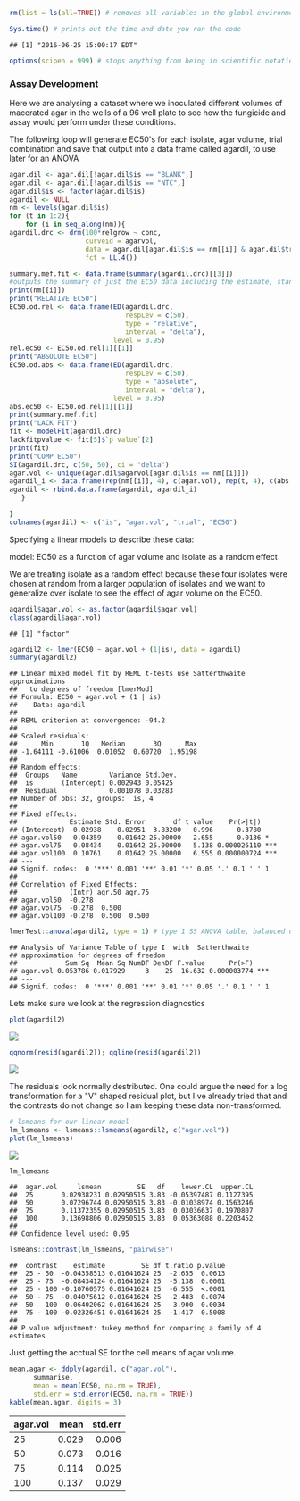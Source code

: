 ``` r
rm(list = ls(all=TRUE)) # removes all variables in the global environment so you start fresh

Sys.time() # prints out the time and date you ran the code
```

    ## [1] "2016-06-25 15:00:17 EDT"

``` r
options(scipen = 999) # stops anything from being in scientific notation
```

### Assay Development

Here we are analysing a dataset where we inoculated different volumes of macerated agar in the wells of a 96 well plate to see how the fungicide and assay would perform under these conditions.

The following loop will generate EC50's for each isolate, agar volume, trial combination and save that output into a data frame called agardil, to use later for an ANOVA

``` r
agar.dil <- agar.dil[!agar.dil$is == "BLANK",]
agar.dil <- agar.dil[!agar.dil$is == "NTC",]
agar.dil$is <- factor(agar.dil$is)
agardil <- NULL
nm <- levels(agar.dil$is)
for (t in 1:2){
    for (i in seq_along(nm)){
agardil.drc <- drm(100*relgrow ~ conc, 
                   curveid = agarvol, 
                   data = agar.dil[agar.dil$is == nm[[i]] & agar.dil$trial == t,], 
                   fct = LL.4())

summary.mef.fit <- data.frame(summary(agardil.drc)[[3]])
#outputs the summary of just the EC50 data including the estimate, standard error, upper and lower bounds of the 95% confidence intervals around the EC50
print(nm[[i]])
print("RELATIVE EC50")
EC50.od.rel <- data.frame(ED(agardil.drc, 
                             respLev = c(50), 
                             type = "relative",
                             interval = "delta"),
                          level = 0.95)
rel.ec50 <- EC50.od.rel[1][[1]]
print("ABSOLUTE EC50")
EC50.od.abs <- data.frame(ED(agardil.drc, 
                             respLev = c(50), 
                             type = "absolute",
                             interval = "delta"),
                          level = 0.95)
abs.ec50 <- EC50.od.rel[1][[1]]
print(summary.mef.fit)
print("LACK FIT")
fit <- modelFit(agardil.drc)
lackfitpvalue <- fit[5]$`p value`[2]
print(fit)
print("COMP EC50")
SI(agardil.drc, c(50, 50), ci = "delta")
agar.vol <- unique(agar.dil$agarvol[agar.dil$is == nm[[i]]])
agardil_i <- data.frame(rep(nm[[i]], 4), c(agar.vol), rep(t, 4), c(abs.ec50))
agardil <- rbind.data.frame(agardil, agardil_i)
   }

}
colnames(agardil) <- c("is", "agar.vol", "trial", "EC50")
```

Specifying a linear models to describe these data:

model: EC50 as a function of agar volume and isolate as a random effect

We are treating isolate as a random effect because these four isolates were chosen at random from a larger population of isolates and we want to generalize over isolate to see the effect of agar volume on the EC50.

``` r
agardil$agar.vol <- as.factor(agardil$agar.vol)
class(agardil$agar.vol)
```

    ## [1] "factor"

``` r
agardil2 <- lmer(EC50 ~ agar.vol + (1|is), data = agardil)
summary(agardil2)
```

    ## Linear mixed model fit by REML t-tests use Satterthwaite approximations
    ##   to degrees of freedom [lmerMod]
    ## Formula: EC50 ~ agar.vol + (1 | is)
    ##    Data: agardil
    ## 
    ## REML criterion at convergence: -94.2
    ## 
    ## Scaled residuals: 
    ##      Min       1Q   Median       3Q      Max 
    ## -1.64111 -0.61006  0.01052  0.60720  1.95198 
    ## 
    ## Random effects:
    ##  Groups   Name        Variance Std.Dev.
    ##  is       (Intercept) 0.002943 0.05425 
    ##  Residual             0.001078 0.03283 
    ## Number of obs: 32, groups:  is, 4
    ## 
    ## Fixed effects:
    ##             Estimate Std. Error       df t value    Pr(>|t|)    
    ## (Intercept)  0.02938    0.02951  3.83200   0.996      0.3780    
    ## agar.vol50   0.04359    0.01642 25.00000   2.655      0.0136 *  
    ## agar.vol75   0.08434    0.01642 25.00000   5.138 0.000026110 ***
    ## agar.vol100  0.10761    0.01642 25.00000   6.555 0.000000724 ***
    ## ---
    ## Signif. codes:  0 '***' 0.001 '**' 0.01 '*' 0.05 '.' 0.1 ' ' 1
    ## 
    ## Correlation of Fixed Effects:
    ##             (Intr) agr.50 agr.75
    ## agar.vol50  -0.278              
    ## agar.vol75  -0.278  0.500       
    ## agar.vol100 -0.278  0.500  0.500

``` r
lmerTest::anova(agardil2, type = 1) # type 1 SS ANOVA table, balanced design all types are the same 
```

    ## Analysis of Variance Table of type I  with  Satterthwaite 
    ## approximation for degrees of freedom
    ##            Sum Sq  Mean Sq NumDF DenDF F.value      Pr(>F)    
    ## agar.vol 0.053786 0.017929     3    25  16.632 0.000003774 ***
    ## ---
    ## Signif. codes:  0 '***' 0.001 '**' 0.01 '*' 0.05 '.' 0.1 ' ' 1

Lets make sure we look at the regression diagnostics

``` r
plot(agardil2)
```

![](Assay_Development_files/figure-markdown_github/unnamed-chunk-6-1.png)<!-- -->

``` r
qqnorm(resid(agardil2)); qqline(resid(agardil2))
```

![](Assay_Development_files/figure-markdown_github/unnamed-chunk-6-2.png)<!-- -->

The residuals look normally destributed. One could argue the need for a log transformation for a "V" shaped residual plot, but I've already tried that and the contrasts do not change so I am keeping these data non-transformed.

``` r
# lsmeans for our linear model
lm_lsmeans <- lsmeans::lsmeans(agardil2, c("agar.vol"))
plot(lm_lsmeans)
```

![](Assay_Development_files/figure-markdown_github/unnamed-chunk-7-1.png)<!-- -->

``` r
lm_lsmeans
```

    ##  agar.vol     lsmean         SE   df    lower.CL  upper.CL
    ##  25       0.02938231 0.02950515 3.83 -0.05397487 0.1127395
    ##  50       0.07296744 0.02950515 3.83 -0.01038974 0.1563246
    ##  75       0.11372355 0.02950515 3.83  0.03036637 0.1970807
    ##  100      0.13698806 0.02950515 3.83  0.05363088 0.2203452
    ## 
    ## Confidence level used: 0.95

``` r
lsmeans::contrast(lm_lsmeans, "pairwise")
```

    ##  contrast    estimate         SE df t.ratio p.value
    ##  25 - 50  -0.04358513 0.01641624 25  -2.655  0.0613
    ##  25 - 75  -0.08434124 0.01641624 25  -5.138  0.0001
    ##  25 - 100 -0.10760575 0.01641624 25  -6.555  <.0001
    ##  50 - 75  -0.04075612 0.01641624 25  -2.483  0.0874
    ##  50 - 100 -0.06402062 0.01641624 25  -3.900  0.0034
    ##  75 - 100 -0.02326451 0.01641624 25  -1.417  0.5008
    ## 
    ## P value adjustment: tukey method for comparing a family of 4 estimates

Just getting the acctual SE for the cell means of agar volume.

``` r
mean.agar <- ddply(agardil, c("agar.vol"), 
      summarise, 
      mean = mean(EC50, na.rm = TRUE),
      std.err = std.error(EC50, na.rm = TRUE))
kable(mean.agar, digits = 3)
```

| agar.vol |   mean|  std.err|
|:---------|------:|--------:|
| 25       |  0.029|    0.006|
| 50       |  0.073|    0.016|
| 75       |  0.114|    0.025|
| 100      |  0.137|    0.029|
